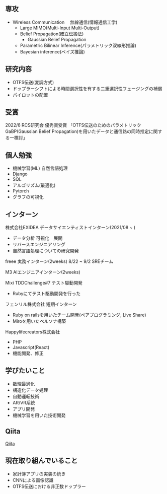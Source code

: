 ## 専攻
- Wireless Communication 　無線通信(情報通信工学)
  - Large MIMO(Multi-Input Multi-Output)
  - Belief Propagation(確立伝搬法)
    - Gaussian Belief Propagation 
  - Parametric Bilinear Inference(パラメトリック双線形推論)
  - Bayesian inference(ベイズ推論)
## 研究内容
- OTFS伝送(変調方式)
- ドップラーシフトによる時間選択性を有する二重選択性フェージングの補償
- パイロットの配置

## 受賞
2022/6 RCS研究会 優秀賞受賞 「OTFS伝送のためのパラメトリックGaBP(Gaussian Belief Propagation)を用いたデータと通信路の同時推定に関する一検討」 

## 個人勉強
- 機械学習(ML) 自然言語処理 
- Django
- SQL
- アルゴリズム(最適化)
- Pytorch
- グラフの可視化

## インターン
株式会社EXIDEA
データサイエンティストインターン(2021/08 ~ )
- データ分析 可視化　展開
- リバースエンジニアリング
- 自然言語処理についての研究開発

freee
実務インターン(2weeks)
8/22 ~ 9/2
SREチーム

M3
AIエンジニアインターン(2weeks)

Mixi
TDDChallenge#7 テスト駆動開発
- Rubyにてテスト駆動開発を行った

フェンリル株式会社
短期インターン
- Ruby on railsを用いたチーム開発(ペアプログラミング, Live Share)
- Miroを用いたペルソナ構築

Happylifecreators株式会社
- PHP
- Javascript(React)
- 機能開発、修正

## 学びたいこと
- 数理最適化
- 構造化データ処理
- 自動運転技術
- AR/VR系統
- アプリ開発
- 機械学習を用いた技術開発

## Qiita
[Qiita](https://qiita.com/fulken)

## 現在取り組んでいること
- 家計簿アプリの実装の続き
- CNNによる画像認識
- OTFS伝送における非正数ドップラー

<!-- [![Kengo's GitHub stats](https://github-readme-stats.vercel.app/api?username=kengo78&theme=vue-dark&show_icons=true)](https://github.com/kengo78/github-readme-stats) -->

<!-- [![Top Langs](https://github-readme-stats.vercel.app/api/top-langs/?username=kengo78&theme=vue-dark&show_icons=true&layout=compact)](https://github.com/kengo78/github-readme-stats) -->

